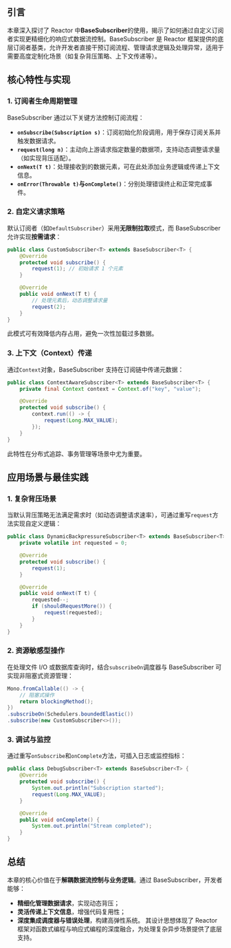 ## 引言

本章深入探讨了 Reactor 中**BaseSubscriber**的使用，揭示了如何通过自定义订阅者实现更精细化的响应式数据流控制。BaseSubscriber 是 Reactor 框架提供的底层订阅者基类，允许开发者直接干预订阅流程、管理请求逻辑及处理异常，适用于需要高度定制化场景（如复杂背压策略、上下文传递等）。

## 核心特性与实现

### 1. **订阅者生命周期管理**

BaseSubscriber 通过以下关键方法控制订阅流程：

- **`onSubscribe(Subscription s)`**：订阅初始化阶段调用，用于保存订阅关系并触发数据请求。
- **`request(long n)`**：主动向上游请求指定数量的数据项，支持动态调整请求量（如实现背压适配）。
- **`onNext(T t)`**：处理接收到的数据元素，可在此处添加业务逻辑或传递上下文信息。
- **`onError(Throwable t)`**与**`onComplete()`**：分别处理错误终止和正常完成事件。

### 2. **自定义请求策略**

默认订阅者（如`DefaultSubscriber`）采用**无限制拉取**模式，而 BaseSubscriber 允许实现**按需请求**：

```java
public class CustomSubscriber<T> extends BaseSubscriber<T> {
    @Override
    protected void subscribe() {
        request(1); // 初始请求 1 个元素
    }

    @Override
    public void onNext(T t) {
        // 处理元素后，动态调整请求量
        request(2); 
    }
}
```

此模式可有效降低内存占用，避免一次性加载过多数据。

### 3. **上下文（Context）传递**

通过`Context`对象，BaseSubscriber 支持在订阅链中传递元数据：

```java
public class ContextAwareSubscriber<T> extends BaseSubscriber<T> {
    private final Context context = Context.of("key", "value");

    @Override
    protected void subscribe() {
        context.run(() -> {
            request(Long.MAX_VALUE); 
        });
    }
}
```

此特性在分布式追踪、事务管理等场景中尤为重要。

## 应用场景与最佳实践

### 1. **复杂背压场景**

当默认背压策略无法满足需求时（如动态调整请求速率），可通过重写`request`方法实现自定义逻辑：

```java
public class DynamicBackpressureSubscriber<T> extends BaseSubscriber<T> {
    private volatile int requested = 0;

    @Override
    protected void subscribe() {
        request(1);
    }

    @Override
    public void onNext(T t) {
        requested--;
        if (shouldRequestMore()) {
            request(requested);
        }
    }
}
```

### 2. **资源敏感型操作**

在处理文件 I/O 或数据库查询时，结合`subscribeOn`调度器与 BaseSubscriber 可实现非阻塞式资源管理：

```java
Mono.fromCallable(() -> {
    // 阻塞式操作
    return blockingMethod();
})
.subscribeOn(Schedulers.boundedElastic())
.subscribe(new CustomSubscriber<>());
```

### 3. **调试与监控**

通过重写`onSubscribe`和`onComplete`方法，可插入日志或监控指标：

```java
public class DebugSubscriber<T> extends BaseSubscriber<T> {
    @Override
    protected void subscribe() {
        System.out.println("Subscription started");
        request(Long.MAX_VALUE);
    }

    @Override
    public void onComplete() {
        System.out.println("Stream completed");
    }
}
```

## 总结

本章的核心价值在于**解耦数据流控制与业务逻辑**。通过 BaseSubscriber，开发者能够：

- **精细化管理数据请求**，实现动态背压；
- **灵活传递上下文信息**，增强代码复用性；
- **深度集成调度器与错误处理**，构建高弹性系统。
  其设计思想体现了 Reactor 框架对函数式编程与响应式编程的深度融合，为处理复杂异步场景提供了底层支持。